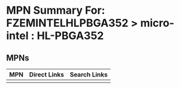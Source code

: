 



# MPN Summary For: FZEMINTELHLPBGA352 > micro-intel : HL-PBGA352

## MPNs
  

|MPN|Direct Links|Search Links|
| :--- | :--- | :--- |
||||

